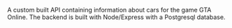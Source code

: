 A custom built API containing information about cars for the game GTA Online. The backend is built with Node/Express with a Postgresql database.
